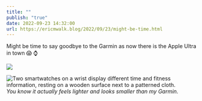 ```yaml
---
title: ""
publish: "true"
date: 2022-09-23 14:32:00
url: https://ericmwalk.blog/2022/09/23/might-be-time.html
---
```


Might be time to say goodbye to the Garmin as now there is the Apple Ultra in town 😱 ⌚️

![](https://ericmwalk.blog/uploads/2024/img-8807.jpeg)

![Two smartwatches on a wrist display different time and fitness information, resting on a wooden surface next to a patterned cloth.](https://ericmwalk.blog/uploads/2024/img-0066.jpeg)
*You know it actually feels lighter and looks smaller than my Garmin.*